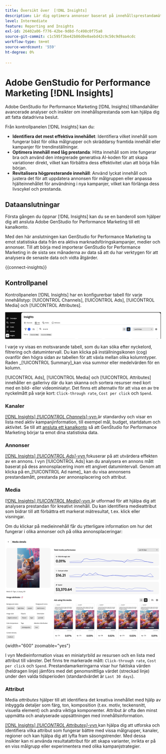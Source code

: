 ```yaml
---
title: Översikt över  [!DNL Insights]
description: Lär dig optimera annonser baserat på innehållsprestandamätningar i realtid.
level: Intermediate
feature: Reporting and Insights
exl-id: 26402a06-f776-42be-9d8d-fc498c0f75a8
source-git-commit: c1c595f3be42b86d0e0aebd42c9c50c9d9aa4cdc
workflow-type: tm+mt
source-wordcount: '559'
ht-degree: 0%

---
```


# Adobe GenStudio for Performance Marketing [!DNL Insights]

Adobe GenStudio for Performance Marketing [!DNL Insights] tillhandahåller avancerade analyser och insikter om innehållsprestanda som kan hjälpa dig att fatta datadrivna beslut.

Från kontrollpanelen [!DNL Insights] kan du:

- **Identifiera det mest effektiva innehållet**: Identifiera vilket innehåll som fungerar bäst för olika målgrupper och skräddarsy framtida innehåll eller kampanjer för trendinställningar.
- **Optimera innehåll med låg prestanda**: Hitta innehåll som inte fungerar bra och använd den integrerade generativa AI-koden för att skapa variationer direkt, vilket kan förbättra dess effektivitet utan att börja från början.
- **Revitalisera högpresterande innehåll**: Använd lyckat innehåll och justera det för att uppdatera annonsen för målgruppen eller anpassa hjälteinnehållet för användning i nya kampanjer, vilket kan förlänga dess livscykel och prestanda.

## Dataanslutningar

Första gången du öppnar [!DNL Insights] kan du se en banderoll som hjälper dig att ansluta Adobe GenStudio for Performance Marketing till ett kanalkonto.

Med den här anslutningen kan GenStudio for Performance Marketing ta emot statistiska data från era aktiva marknadsföringskampanjer, medier och annonser. Till att börja med importerar GenStudio for Performance Marketing in de sista sex månaderna av data så att du har verktygen för att analysera de senaste data och vidta åtgärder.

{{connect-insights}}

## Kontrollpanel

Kontrollpanelen [!DNL Insights] har en konfigurerbar tabell för varje innehållstyp: [!UICONTROL Channels], [!UICONTROL Ads], [!UICONTROL Media] och [!UICONTROL Attributes].

![[!DNL Insights] instrumentpanel](/help/assets/insights-dashboard.png)

I varje vy visas en motsvarande tabell, som du kan söka efter nyckelord, filtrering och datumintervall. Du kan klicka på inställningsikonen (cog) ovanför den högra sidan av tabellen för att växla mellan olika kolumntyper. Raden _[!UICONTROL Summary]_kan visa summor eller medelvärden för en kolumn.

[!UICONTROL Ads], [!UICONTROL Media] och [!UICONTROL Attributes] innehåller en gallerivy där du kan skanna och sortera resurser med kort med en bild- eller videominiatyr. Det finns ett alternativ för att visa en av tre nyckelmått på varje kort: `Click-through rate`, `Cost per click` och `Spend`.

### Kanaler

[[!DNL Insights] _[!UICONTROL Channels]_-vyn ](channels.md) är standardvy och visar en lista med aktiv kampanjinformation, till exempel mål, budget, startdatum och aktivitet. Se till att [ansluta ett kanalkonto](/help/user-guide/connectors/connect-channel.md) så att GenStudio for Performance Marketing börjar ta emot dina statistiska data.

### Annonser

[[!DNL Insights] _[!UICONTROL Ads]_-vyn ](ads.md) fokuserar på att utvärdera effekten av en annons. I vyn [!UICONTROL Ads] kan du analysera en annons mått baserat på dess annonsplacering inom ett angivet datumintervall. Genom att klicka på en_[!UICONTROL Ad name]_ kan du visa annonsens prestandamått, prestanda per annonsplacering och attribut.

### Media

[[!DNL Insights] _[!UICONTROL Media]_-vyn ](media.md) är utformad för att hjälpa dig att analysera prestandan för kreativt innehåll. Du kan identifiera medieattribut som bidrar till att förbättra ett markerat mätresultat, t.ex. klick eller visningar.

Om du klickar på medieinnehåll får du ytterligare information om hur det fungerar i olika annonser och på olika annonsplaceringar:

![Medieinformation](/help/assets/insights-media-details.png){width="600" zoomable="yes"}

I vyn Medieinformation visas en miniatyrbild av resursen och en lista med attribut till vänster. Det finns tre markerade mått: `Click-through rate`, `Cost per click` och `Spend`. Prestandamarkeringarna visar hur faktiska värden (heldragen linje) jämförs med det genomsnittliga värdet (streckad linje) under den valda tidsperioden (standardvärdet är `Last 30 days`).

### Attribut

Media _attributes_ hjälper till att identifiera det kreativa innehållet med hjälp av inbyggda detaljer som färg, ton, komposition (t.ex. motiv, teckensnitt, visuella element) och andra viktiga komponenter. Attribut är ofta den minst uppmätta och analyserade uppsättningen med innehållsinformation.

[[!DNL Insights] _[!UICONTROL Attributes]_-vyn ](attributes.md) kan hjälpa dig att utforska och identifiera vilka attribut som fungerar bättre med vissa målgrupper, kanaler, regioner och kan hjälpa dig att lyfta fram säsongstrender. Med dessa insikter kan ni använda resultatattribut för att skapa varianter, inrikta er på en viss målgrupp eller experimentera med olika kampanjstrategier.
